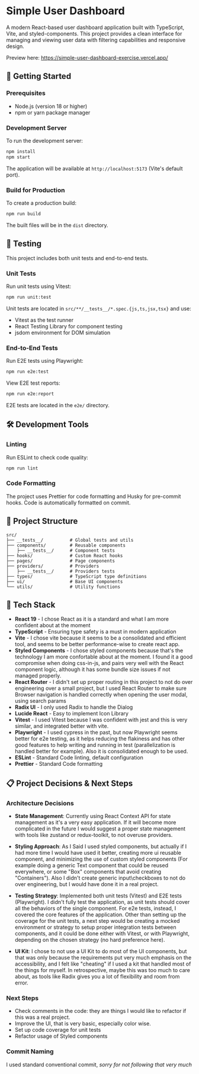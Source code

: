 # Simple User Dashboard

A modern React-based user dashboard application built with TypeScript, Vite, and styled-components. This project provides a clean interface for managing and viewing user data with filtering capabilities and responsive design.

Preview here: https://simple-user-dashboard-exercise.vercel.app/

## 🚀 Getting Started

### Prerequisites

- Node.js (version 18 or higher)
- npm or yarn package manager

### Development Server

To run the development server:

```bash
npm install
npm start
```

The application will be available at `http://localhost:5173` (Vite's default port).

### Build for Production

To create a production build:

```bash
npm run build
```

The built files will be in the `dist` directory.

## 🧪 Testing

This project includes both unit tests and end-to-end tests.

### Unit Tests

Run unit tests using Vitest:

```bash
npm run unit:test
```

Unit tests are located in `src/**/__tests__/*.spec.{js,ts,jsx,tsx}` and use:

- Vitest as the test runner
- React Testing Library for component testing
- jsdom environment for DOM simulation

### End-to-End Tests

Run E2E tests using Playwright:

```bash
npm run e2e:test
```

View E2E test reports:

```bash
npm run e2e:report
```

E2E tests are located in the `e2e/` directory.

## 🛠️ Development Tools

### Linting

Run ESLint to check code quality:

```bash
npm run lint
```

### Code Formatting

The project uses Prettier for code formatting and Husky for pre-commit hooks. Code is automatically formatted on commit.

## 📁 Project Structure

```
src/
├── __tests__/          # Global tests and utils
├── components/         # Reusable components
│   ├── __tests__/      # Component tests
├── hooks/              # Custom React hooks
├── pages/              # Page components
├── providers/          # Providers
│   ├── __tests__/      # Providers tests
├── types/              # TypeScript type definitions
├── ui/                 # Base UI components
└── utils/              # Utility functions
```

## 🎨 Tech Stack

- **React 19** - I chose React as it is a standard and what I am more confident about at the moment
- **TypeScript** - Ensuring type safety is a must in modern application
- **Vite** - I chose vite because it seems to be a consolidated and efficient tool, and seems to be better performance-wise to create react app.
- **Styled Components** - I chose styled components because that's the technology I am more confortable about at the moment. I found it a good compromise when doing css-in-js, and pairs very well with the React component logic, although it has some bundle size issues if not managed properly.
- **React Router** - I didn't set up proper routing in this project to not do over engineering over a small project, but I used React Router to make sure Browser navigation is handled correctly when opening the user modal, using search params
- **Radix UI** - I only used Radix to handle the Dialog
- **Lucide React** - Easy to implement Icon Library
- **Vitest** - I used Vitest because I was confident with jest and this is very similar, and integrated better with vite.
- **Playwright** - I used cypress in the past, but now Playwright seems better for e2e testing, as it helps reducing the flakiness and has other good features to help writing and running in test (parallelization is handled better for example). Also it is consolidated enough to be used.
- **ESLint** - Standard Code linting, default configuration
- **Prettier** - Standard Code formatting

## 📋 Project Decisions & Next Steps

### Architecture Decisions

- **State Management**: Currently using React Context API for state management as it's a very easy application. If it will become more complicated in the future I would suggest a proper state management with tools like zustand or redux-toolkit, to not overuse providers.

- **Styling Approach**: As I Said I used styled components, but actually if I had more time I would have used it better, creating more ui reusable component, and minimizing the use of custom styled components (For example doing a generic Text component that could be reused everywhere, or some "Box" components that avoid creating "Containers"). Also I didn't create generic input\checkboxes to not do over engineering, but I would have done it in a real project.

- **Testing Strategy**: Implemented both unit tests (Vitest) and E2E tests (Playwright). I didn't fully test the application, as unit tests should cover all the behaviors of the single component. For e2e tests, instead, I covered the core features of the application. Other than setting up the coverage for the unit tests, a next step would be creating a mocked environment or strategy to setup proper integration tests between components, and it could be done either with Vitest, or with Playwright, depending on the chosen strategy (no hard preference here).

- **UI Kit**: I chose to not use a UI Kit to do most of the UI components, but that was only because the requirements put very much emphasis on the accessibility, and I felt like "cheating" if I used a kit that handled most of the things for myself. In retrospective, maybe this was too much to care about, as tools like Radix gives you a lot of flexibility and room from error.

### Next Steps

- Check comments in the code: they are things I would like to refactor if this was a real project.
- Improve the UI, that is very basic, especially color wise.
- Set up code coverage for unit tests
- Refactor usage of Styled components

### Commit Naming

I used standard conventional commit, _sorry for not following that very much_
